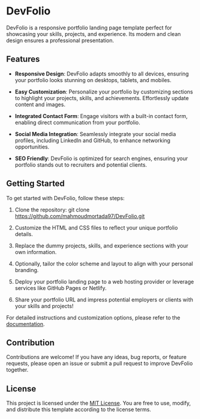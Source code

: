 # DevFolio

DevFolio is a responsive portfolio landing page template perfect for showcasing your skills, projects, and experience. Its modern and clean design ensures a professional presentation.

## Features

- **Responsive Design**: DevFolio adapts smoothly to all devices, ensuring your portfolio looks stunning on desktops, tablets, and mobiles.

- **Easy Customization**: Personalize your portfolio by customizing sections to highlight your projects, skills, and achievements. Effortlessly update content and images.

- **Integrated Contact Form**: Engage visitors with a built-in contact form, enabling direct communication from your portfolio.

- **Social Media Integration**: Seamlessly integrate your social media profiles, including LinkedIn and GitHub, to enhance networking opportunities.

- **SEO Friendly**: DevFolio is optimized for search engines, ensuring your portfolio stands out to recruiters and potential clients.

## Getting Started

To get started with DevFolio, follow these steps:

1. Clone the repository: git clone https://github.com/mahmoudmortada97/DevFolio.git

2. Customize the HTML and CSS files to reflect your unique portfolio details.

3. Replace the dummy projects, skills, and experience sections with your own information.

4. Optionally, tailor the color scheme and layout to align with your personal branding.

5. Deploy your portfolio landing page to a web hosting provider or leverage services like GitHub Pages or Netlify.

6. Share your portfolio URL and impress potential employers or clients with your skills and projects!

For detailed instructions and customization options, please refer to the [documentation](https://mahmoudmortada97.github.io/DevFolio/#documentation).

## Contribution

Contributions are welcome! If you have any ideas, bug reports, or feature requests, please open an issue or submit a pull request to improve DevFolio together.

## License

This project is licensed under the [MIT License](LICENSE). You are free to use, modify, and distribute this template according to the license terms.

